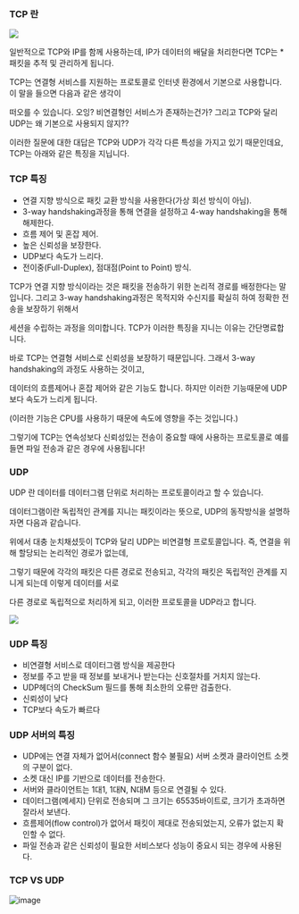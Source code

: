 ### TCP 란

![](https://velog.velcdn.com/images/adultlee/post/33541bd9-2d5a-4ad0-a55a-eed139a08a76/image.png)

일반적으로 TCP와 IP를 함께 사용하는데, IP가 데이터의 배달을 처리한다면 TCP는 \*패킷을 추적 및 관리하게 됩니다.

TCP는 연결형 서비스를 지원하는 프로토콜로 인터넷 환경에서 기본으로 사용합니다. 이 말을 들으면 다음과 같은 생각이

떠오를 수 있습니다. 오잉? 비연결형인 서비스가 존재하는건가? 그리고 TCP와 달리 UDP는 왜 기본으로 사용되지 않지??

이러한 질문에 대한 대답은 TCP와 UDP가 각각 다른 특성을 가지고 있기 때문인데요, TCP는 아래와 같은 특징을 지닙니다.

### TCP 특징

- 연결 지향 방식으로 패킷 교환 방식을 사용한다(가상 회선 방식이 아님).
- 3-way handshaking과정을 통해 연결을 설정하고 4-way handshaking을 통해 해제한다.
- 흐름 제어 및 혼잡 제어.
- 높은 신뢰성을 보장한다.
- UDP보다 속도가 느리다.
- 전이중(Full-Duplex), 점대점(Point to Point) 방식.

TCP가 연결 지향 방식이라는 것은 패킷을 전송하기 위한 논리적 경로를 배정한다는 말입니다. 그리고 3-way handshaking과정은 목적지와 수신지를 확실히 하여 정확한 전송을 보장하기 위해서

세션을 수립하는 과정을 의미합니다. TCP가 이러한 특징을 지니는 이유는 간단명료합니다.

바로 TCP는 연결형 서비스로 신뢰성을 보장하기 때문입니다. 그래서 3-way handshaking의 과정도 사용하는 것이고,

데이터의 흐름제어나 혼잡 제어와 같은 기능도 합니다. 하지만 이러한 기능때문에 UDP보다 속도가 느리게 됩니다.

(이러한 기능은 CPU를 사용하기 때문에 속도에 영향을 주는 것입니다.)

그렇기에 TCP는 연속성보다 신뢰성있는 전송이 중요할 때에 사용하는 프로토콜로 예를 들면 파일 전송과 같은 경우에 사용됩니다!

### UDP

UDP 란 데이터를 데이터그램 단위로 처리하는 프로토콜이라고 할 수 있습니다.

데이터그램이란 독립적인 관계를 지니는 패킷이라는 뜻으로, UDP의 동작방식을 설명하자면 다음과 같습니다.

위에서 대충 눈치채셨듯이 TCP와 달리 UDP는 비연결형 프로토콜입니다. 즉, 연결을 위해 할당되는 논리적인 경로가 없는데,

그렇기 때문에 각각의 패킷은 다른 경로로 전송되고, 각각의 패킷은 독립적인 관계를 지니게 되는데 이렇게 데이터를 서로

다른 경로로 독립적으로 처리하게 되고, 이러한 프로토콜을 UDP라고 합니다.

![](https://velog.velcdn.com/images/adultlee/post/6072d5c5-e301-4576-ba6e-17fdf11e20fa/image.png)

### UDP 특징

- 비연결형 서비스로 데이터그램 방식을 제공한다
- 정보를 주고 받을 때 정보를 보내거나 받는다는 신호절차를 거치지 않는다.
- UDP헤더의 CheckSum 필드를 통해 최소한의 오류만 검출한다.
- 신뢰성이 낮다
- TCP보다 속도가 빠르다

### UDP 서버의 특징

- UDP에는 연결 자체가 없어서(connect 함수 불필요) 서버 소켓과 클라이언트 소켓의 구분이 없다.
- 소켓 대신 IP를 기반으로 데이터를 전송한다.
- 서버와 클라이언트는 1대1, 1대N, N대M 등으로 연결될 수 있다.
- 데이터그램(메세지) 단위로 전송되며 그 크기는 65535바이트로, 크기가 초과하면 잘라서 보낸다.
- 흐름제어(flow control)가 없어서 패킷이 제대로 전송되었는지, 오류가 없는지 확인할 수 없다.
- 파일 전송과 같은 신뢰성이 필요한 서비스보다 성능이 중요시 되는 경우에 사용된다.

### TCP VS UDP

![image](https://user-images.githubusercontent.com/77886826/258107457-7e2fe400-053a-4a1a-b922-333f0bd1cb71.png)
